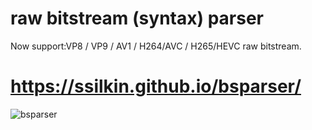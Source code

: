 # raw bitstream (syntax) parser
Now support:VP8 / VP9 / AV1 / H264/AVC / H265/HEVC raw bitstream.


# https://ssilkin.github.io/bsparser/
![bsparser](https://user-images.githubusercontent.com/52752346/61106359-1f1d0500-a4a7-11e9-90be-033f9ab1f861.gif)
